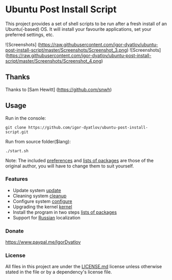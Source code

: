 # Ubuntu Post Install Script
This project provides a set of shell scripts to be run after a fresh install of an Ubuntu(-based) OS. It will install your favourite applications, set your preferred settings, etc.

![Screenshots] (https://raw.githubusercontent.com/igor-dyatlov/ubuntu-post-install-script/master/Screenshots/Screenshot_3.png) 
![Screenshots] (https://raw.githubusercontent.com/igor-dyatlov/ubuntu-post-install-script/master/Screenshots/Screenshot_4.png) 

## Thanks
Thanks to [Sam Hewitt] (https://github.com/snwh)  

## Usage

Run in the console:

    git clone https://github.com/igor-dyatlov/ubuntu-post-install-script.git

Run from source folder($lang):

    ./start.sh

Note: The included [preferences](English/functions/configure) and [lists of packages](English/data) are those of the original author, you will have to change them to suit yourself.

### Features
 - Update system [update](English/functions/update)
 - Cleaning system [cleanup](English/functions/cleanup)
 - Configure system [configure](English/functions/configure)
 - Upgrading the kernel [kernel](English/functions/kernel)
 - Install the program in two steps [lists of packages](English/data)
 - Support for [Russian](Russian) localization

### Donate
https://www.paypal.me/IgorDyatlov 

### License
All files in this project are under the [LICENSE.md](LICENSE.md) license unless otherwise stated in the file or by a dependency's license file.
